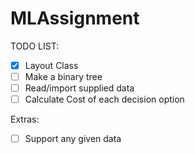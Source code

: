 # MLAssignment

TODO LIST:
- [x] Layout Class
- [ ] Make a binary tree
- [ ] Read/import supplied data
- [ ] Calculate Cost of each decision option

Extras:
- [ ] Support any given data
